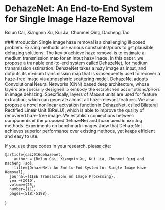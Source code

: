 # DehazeNet: An End-to-End System for Single Image Haze Removal
Bolun Cai, Xiangmin Xu, Kui Jia, Chunmei Qing, Dacheng Tao

###Introduction
Single image haze removal is a challenging ill-posed problem. Existing methods use various constraints/priors to get plausible dehazing solutions. The key to achieve haze removal is to estimate a medium transmission map for an input hazy image. In this paper, we propose a trainable end-to-end system called DehazeNet, for medium transmission estimation. DehazeNet takes a hazy image as input, and outputs its medium transmission map that is subsequently used to recover a haze-free image via atmospheric scattering model. DehazeNet adopts Convolutional Neural Networks (CNN) based deep architecture, whose layers are specially designed to embody the established assumptions/priors in image dehazing. Specifically, layers of Maxout units are used for feature extraction, which can generate almost all haze-relevant features. We also propose a novel nonlinear activation function in DehazeNet, called Bilateral Rectified Linear Unit (BReLU), which is able to improve the quality of recovered haze-free image.  We establish connections between components of the proposed DehazeNet and those used in existing methods. Experiments on benchmark images show that DehazeNet achieves superior performance over existing methods, yet keeps efficient and easy to use.

If you use these codes in your research, please cite:


	@article{cai2016dehazenet,
		author = {Bolun Cai, Xiangmin Xu, Kui Jia, Chunmei Qing and Dacheng Tao},
		title={DehazeNet: An End-to-End System for Single Image Haze Removal},
      journal={IEEE Transactions on Image Processing},
      year={2016}, 
      volume={25}, 
      number={11}, 
      pages={5187-5198},
}